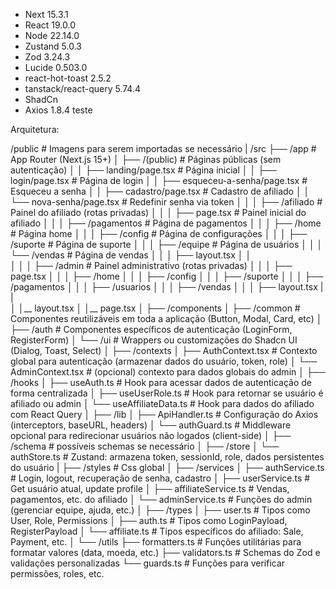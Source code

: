 - Next 15.3.1
- React 19.0.0
- Node 22.14.0
- Zustand 5.0.3
- Zod 3.24.3
- Lucide 0.503.0
- react-hot-toast 2.5.2
- tanstack/react-query 5.74.4
- ShadCn
- Axios 1.8.4
teste




Arquitetura:

/public          # Imagens para serem importadas se necessário
|
/src
├── /app                    # App Router (Next.js 15+)
│   ├── /(public)             # Páginas públicas (sem autenticação)
│   │   ├── landing/page.tsx         # Página inicial
│   │   ├── login/page.tsx           # Página de login
│   │   ├── esqueceu-a-senha/page.tsx # Esqueceu a senha
│   │   ├── cadastro/page.tsx        # Cadastro de afiliado
│   │   └── nova-senha/page.tsx  # Redefinir senha via token
│   │
│   ├── /afiliado          # Painel do afiliado (rotas privadas)
│   │   │   ├── page.tsx            # Painel inicial do afiliado
│   │   │   ├── /pagamentos           # Página de pagamentos
│   │   │   ├── /home           # Página home
│   │   │   ├── /config           # Página de configurações
│   │   │   ├── /suporte            # Página de suporte
│   │   │   ├── /equipe              # Página de usuários
│   │   │   └── /vendas              # Página de vendas
│   │   │   ├── layout.tsx
│   │   
│   │
│   ├── /admin             # Painel administrativo (rotas privadas)
│   │   │   ├── page.tsx
│   │   │   ├── /home
│   │   │   ├── /config
│   │   │   ├── /suporte
│   │   │   ├── /pagamentos
│   │   │   ├── /usuarios
│   │   │   ├── /vendas
│   │   │   ├── layout.tsx
|   |  
│   │__ layout.tsx
│   │__ page.tsx
│
├── /components
│   ├── /common             # Componentes reutilizáveis em toda a aplicação (Button, Modal, Card, etc)
│   ├── /auth               # Componentes específicos de autenticação (LoginForm, RegisterForm)
│   └── /ui                 # Wrappers ou customizações do Shadcn UI (Dialog, Toast, Select)
│
├── /contexts
│   ├── AuthContext.tsx     # Contexto global para autenticação (armazenar dados do usuário, token, role)
│   └── AdminContext.tsx    # (opcional) contexto para dados globais do admin
│
├── /hooks
│   ├── useAuth.ts          # Hook para acessar dados de autenticação de forma centralizada
│   ├── useUserRole.ts      # Hook para retornar se usuário é afiliado ou admin
│   └── useAffiliateData.ts # Hook para dados do afiliado com React Query
│
├── /lib
│   ├── ApiHandler.ts       # Configuração do Axios (interceptors, baseURL, headers)
│   └── authGuard.ts        # Middleware opcional para redirecionar usuários não logados (client-side)
│
├── /schema                 # possíveis schemas se necessário
│
├── /store
│   └── authStore.ts        # Zustand: armazena token, sessionId, role, dados persistentes do usuário
|
├── /styles                 # Css global
│
├── /services
│   ├── authService.ts      # Login, logout, recuperação de senha, cadastro
│   ├── userService.ts      # Get usuário atual, update profile
│   ├── affiliateService.ts # Vendas, pagamentos, etc. do afiliado
│   └── adminService.ts     # Funções do admin (gerenciar equipe, ajuda, etc.)
│
├── /types
│   ├── user.ts             # Tipos como User, Role, Permissions
│   ├── auth.ts             # Tipos como LoginPayload, RegisterPayload
│   └── affiliate.ts        # Tipos específicos do afiliado: Sale, Payment, etc.
│
└── /utils
    ├── formatters.ts       # Funções utilitárias para formatar valores (data, moeda, etc.)
    ├── validators.ts       # Schemas do Zod e validações personalizadas
    └── guards.ts           # Funções para verificar permissões, roles, etc.
